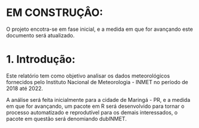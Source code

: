 # EM CONSTRUÇÂO:
O projeto encotra-se em fase inicial, e a medida em que for avançando este documento será atualizado.

# 1. Introdução:
<p>Este relatório tem como objetivo analisar os dados meteorológicos fornecidos pelo Instituto Nacional de Meteorologia - INMET no período de 2018 até 2022.</p> 
<p>A análise será feita inicialmente para a cidade de Maringá - PR, e a medida em que for avançando, um pacote em R será desenvolvido para tornar o processo automatizado e reprodutível para os demais interessados, o pacote em questão será denomiando dubINMET.</p>
